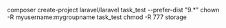 composer create-project laravel/laravel task_test --prefer-dist "9.*"
chown -R myusername:mygroupname task_test
chmod -R 777 storage